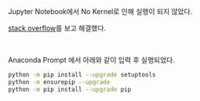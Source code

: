 Jupyter Notebook에서 No Kernel로 인해 실행이 되지 않았다.

[stack overflow](https://stackoverflow.com/questions/77364550/attributeerror-module-pkgutil-has-no-attribute-impimporter-did-you-mean)를 보고 해결했다.  

<br>

Anaconda Prompt 에서 아래와 같이 입력 후 실행되었다.  
```bash 
python -m pip install --upgrade setuptools
python -m ensurepip --upgrade
python -m pip install --upgrade pip
```
